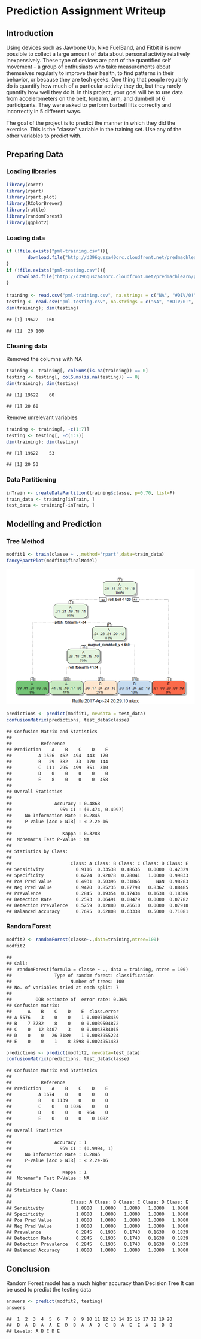 # Prediction Assignment Writeup



## Introduction

Using devices such as Jawbone Up, Nike FuelBand, and Fitbit it is now possible to collect a large amount of data about personal activity relatively inexpensively. These type of devices are part of the quantified self movement - a group of enthusiasts who take measurements about themselves regularly to improve their health, to find patterns in their behavior, or because they are tech geeks. One thing that people regularly do is quantify how much of a particular activity they do, but they rarely quantify how well they do it. In this project, your goal will be to use data from accelerometers on the belt, forearm, arm, and dumbell of 6 participants. They were asked to perform barbell lifts correctly and incorrectly in 5 different ways.  
  
The goal of the project is to predict the manner in which they did the exercise. This is the "classe" variable in the training set. Use any of the other variables to predict with.   

## Preparing Data
### Loading libraries

```r
library(caret)
library(rpart)
library(rpart.plot)
library(RColorBrewer)
library(rattle)
library(randomForest)
library(ggplot2)
```

### Loading data

```r
if (!file.exists("pml-training.csv")){
        download.file("http://d396qusza40orc.cloudfront.net/predmachlearn/pml-training.csv", destfile = "pml-training.csv")
}
if (!file.exists("pml-testing.csv")){
    download.file("http://d396qusza40orc.cloudfront.net/predmachlearn/pml-testing.csv", destfile = "pml-testing.csv")
}

training <- read.csv("pml-training.csv", na.strings = c("NA", "#DIV/0!", ""))
testing <- read.csv("pml-testing.csv", na.strings = c("NA", "#DIV/0!", ""))
dim(training); dim(testing)
```

```
## [1] 19622   160
```

```
## [1]  20 160
```
  
### Cleaning data
Removed the columns with NA

```r
training <- training[, colSums(is.na(training)) == 0]
testing <- testing[, colSums(is.na(testing)) == 0]
dim(training); dim(testing)
```

```
## [1] 19622    60
```

```
## [1] 20 60
```
  
Remove unrelevant variables

```r
training <- training[, -c(1:7)]
testing <- testing[, -c(1:7)]
dim(training); dim(testing)
```

```
## [1] 19622    53
```

```
## [1] 20 53
```
### Data Partitioning

```r
inTrain <- createDataPartition(training$classe, p=0.70, list=F)
train_data <- training[inTrain, ]
test_data <- training[-inTrain, ]
```

## Modelling and Prediction
  
### Tree Method

```r
modfit1 <- train(classe ~ .,method='rpart',data=train_data)
fancyRpartPlot(modfit1$finalModel) 
```

![](PA_files/figure-html/unnamed-chunk-6-1.png)<!-- -->

```r
predictions <- predict(modfit1, newdata = test_data)
confusionMatrix(predictions, test_data$classe)
```

```
## Confusion Matrix and Statistics
## 
##           Reference
## Prediction    A    B    C    D    E
##          A 1526  462  494  443  170
##          B   29  382   33  170  144
##          C  111  295  499  351  310
##          D    0    0    0    0    0
##          E    8    0    0    0  458
## 
## Overall Statistics
##                                          
##                Accuracy : 0.4868         
##                  95% CI : (0.474, 0.4997)
##     No Information Rate : 0.2845         
##     P-Value [Acc > NIR] : < 2.2e-16      
##                                          
##                   Kappa : 0.3288         
##  Mcnemar's Test P-Value : NA             
## 
## Statistics by Class:
## 
##                      Class: A Class: B Class: C Class: D Class: E
## Sensitivity            0.9116  0.33538  0.48635   0.0000  0.42329
## Specificity            0.6274  0.92078  0.78041   1.0000  0.99833
## Pos Pred Value         0.4931  0.50396  0.31865      NaN  0.98283
## Neg Pred Value         0.9470  0.85235  0.87798   0.8362  0.88485
## Prevalence             0.2845  0.19354  0.17434   0.1638  0.18386
## Detection Rate         0.2593  0.06491  0.08479   0.0000  0.07782
## Detection Prevalence   0.5259  0.12880  0.26610   0.0000  0.07918
## Balanced Accuracy      0.7695  0.62808  0.63338   0.5000  0.71081
```

  
### Random Forest

```r
modfit2 <- randomForest(classe~.,data=training,ntree=100)
modfit2
```

```
## 
## Call:
##  randomForest(formula = classe ~ ., data = training, ntree = 100) 
##                Type of random forest: classification
##                      Number of trees: 100
## No. of variables tried at each split: 7
## 
##         OOB estimate of  error rate: 0.36%
## Confusion matrix:
##      A    B    C    D    E  class.error
## A 5576    3    0    0    1 0.0007168459
## B    7 3782    8    0    0 0.0039504872
## C    0   12 3407    3    0 0.0043834015
## D    0    0   26 3189    1 0.0083955224
## E    0    0    1    8 3598 0.0024951483
```

```r
predictions <- predict(modfit2, newdata=test_data)
confusionMatrix(predictions, test_data$classe)
```

```
## Confusion Matrix and Statistics
## 
##           Reference
## Prediction    A    B    C    D    E
##          A 1674    0    0    0    0
##          B    0 1139    0    0    0
##          C    0    0 1026    0    0
##          D    0    0    0  964    0
##          E    0    0    0    0 1082
## 
## Overall Statistics
##                                      
##                Accuracy : 1          
##                  95% CI : (0.9994, 1)
##     No Information Rate : 0.2845     
##     P-Value [Acc > NIR] : < 2.2e-16  
##                                      
##                   Kappa : 1          
##  Mcnemar's Test P-Value : NA         
## 
## Statistics by Class:
## 
##                      Class: A Class: B Class: C Class: D Class: E
## Sensitivity            1.0000   1.0000   1.0000   1.0000   1.0000
## Specificity            1.0000   1.0000   1.0000   1.0000   1.0000
## Pos Pred Value         1.0000   1.0000   1.0000   1.0000   1.0000
## Neg Pred Value         1.0000   1.0000   1.0000   1.0000   1.0000
## Prevalence             0.2845   0.1935   0.1743   0.1638   0.1839
## Detection Rate         0.2845   0.1935   0.1743   0.1638   0.1839
## Detection Prevalence   0.2845   0.1935   0.1743   0.1638   0.1839
## Balanced Accuracy      1.0000   1.0000   1.0000   1.0000   1.0000
```
  
## Conclusion
Random Forest model has a much higher accuracy than Decision Tree
It can be used to predict the testing data

```r
answers <- predict(modfit2, testing)
answers
```

```
##  1  2  3  4  5  6  7  8  9 10 11 12 13 14 15 16 17 18 19 20 
##  B  A  B  A  A  E  D  B  A  A  B  C  B  A  E  E  A  B  B  B 
## Levels: A B C D E
```
